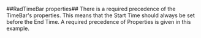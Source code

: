 ##RadTimeBar properties##
There is a required precedence of the TimeBar's properties. This means that the Start Time should always be set before the End Time. A required precedence of Properties is given in this example.